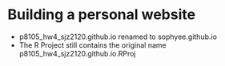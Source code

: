 # Building a personal website

* p8105_hw4_sjz2120.github.io renamed to sophyee.github.io
* The R Project still contains the original name p8105_hw4_sjz2120.github.io.RProj
